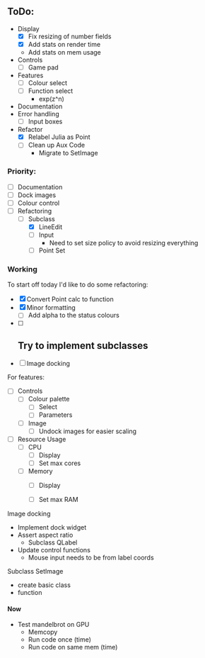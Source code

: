 
## ToDo:
- Display
	- [x] Fix resizing of number fields
	- [x] Add stats on render time
	- Add stats on mem usage
- Controls
	- [ ] Game pad
- Features
	- [ ] Colour select
	- [ ] Function select
		- exp(z^n)
- Documentation
- Error handling
	- [ ] Input boxes
- Refactor
	- [x] Relabel Julia as Point
	- [ ] Clean up Aux Code
		- Migrate to SetImage


### Priority:

- [ ] Documentation
- [ ] Dock images
- [ ] Colour control
- [ ] Refactoring
	- [ ] Subclass
		- [x] LineEdit
		- [ ] Input
			- Need to set size policy to avoid resizing everything
		- [ ] Point Set

### Working


To start off today I'd like to do some refactoring:

- [x] Convert Point calc to function
- [x] Minor formatting
	- [ ] Add alpha to the status colours
- [ ] Try to implement subclasses
	- 
- [ ] Image docking

For features:

- [ ] Controls
	- [ ] Colour palette
		- [ ] Select
		- [ ] Parameters
	- [ ] Image
		- [ ] Undock images for easier scaling
- [ ] Resource Usage
	- [ ] CPU
		- [ ] Display
		- [ ] Set max cores
	- [ ] Memory
		- [ ] Display
		- [ ] Set max RAM


Image docking

- Implement dock widget
- Assert aspect ratio
	- Subclass QLabel
- Update control functions
	- Mouse input needs to be from label coords

Subclass SetImage
- create basic class
- function


#### Now

- Test mandelbrot on GPU
	- Memcopy
	- Run code once (time)
	- Run code on same mem (time)